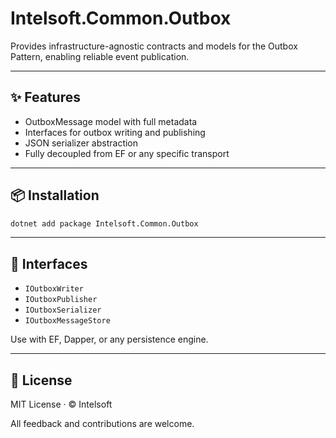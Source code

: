 # Intelsoft.Common.Outbox

Provides infrastructure-agnostic contracts and models for the Outbox Pattern, enabling reliable event publication.

---

## ✨ Features

- OutboxMessage model with full metadata
- Interfaces for outbox writing and publishing
- JSON serializer abstraction
- Fully decoupled from EF or any specific transport

---

## 📦 Installation

```bash
dotnet add package Intelsoft.Common.Outbox
```

---

## 🔌 Interfaces

- `IOutboxWriter`
- `IOutboxPublisher`
- `IOutboxSerializer`
- `IOutboxMessageStore`

Use with EF, Dapper, or any persistence engine.

---

## 📄 License

MIT License · © Intelsoft

All feedback and contributions are welcome.
